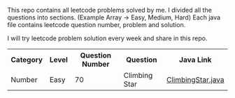 This repo contains all leetcode problems solved by me. I divided all the questions into sections. (Example Array -> Easy, Medium, Hard) 
Each java file contains leetcode question number, problem and solution.

I will try leetcode problem solution every week and share in this repo. 


<table>
  <tr>
    <th>Category</th>
    <th>Level</th>
    <th>Question Number</th>
    <th>Question</th>
    <th>Java Link</th>
  </tr>
  <tr>
    <td>Number</td>
    <td>Easy</td>
    <td>70</td>
    <td>Climbing Star</td>
    <td><a href="https://github.com/umiitkose/LeetCodeExample/blob/master/src/main/java/com/umiitkose/number/easy/quiz70/ClimbingStar.java" target="_blank">ClimbingStar.java</td>
  </tr>
</table>
